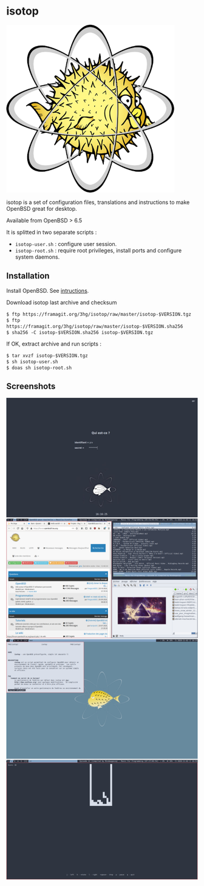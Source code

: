 # isotop

![isotop logo](img/logo_isotop.png)

isotop is a set of configuration files, translations and instructions to
make OpenBSD great for desktop.

Available from OpenBSD > 6.5

It is splitted in two separate scripts : 

- `isotop-user.sh` : configure user session.
- `isotop-root.sh` : require root privileges, install ports and
configure system daemons.

## Installation

Install OpenBSD. See
[intructions](https://www.openbsd.org/faq/faq4.html).

Download isotop last archive and checksum

	$ ftp https://framagit.org/3hg/isotop/raw/master/isotop-$VERSION.tgz
	$ ftp https://framagit.org/3hg/isotop/raw/master/isotop-$VERSION.sha256
	$ sha256 -C isotop-$VERSION.sha256 isotop-$VERSION.tgz

If OK, extract archive and run scripts : 

	$ tar xvzf isotop-$VERSION.tgz
	$ sh isotop-user.sh
	$ doas sh isotop-root.sh

Screenshots
-----------

![isotop login screen](img/screenshots/isotop-xenodm.png)
![isotop desktop ](img/screenshots/isotop.png)
![isotop desktop 2](img/screenshots/isotop2.png)
![isotop desktop 3](img/screenshots/isotop3.png)

